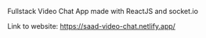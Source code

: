 Fullstack Video Chat App made with ReactJS and socket.io

Link to website: https://saad-video-chat.netlify.app/